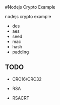 #Nodejs Crypto Example

nodejs crypto example


- des
- aes
- seed
- mac
- hash
- padding


## TODO
- CRC16/CRC32

- RSA
- RSACRT
